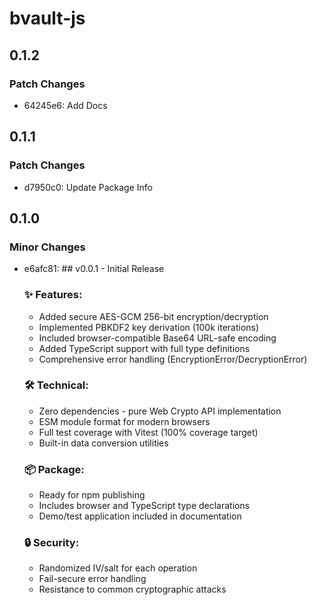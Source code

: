 # bvault-js

## 0.1.2

### Patch Changes

- 64245e6: Add Docs

## 0.1.1

### Patch Changes

- d7950c0: Update Package Info

## 0.1.0

### Minor Changes

- e6afc81: ## v0.0.1 - Initial Release

  ### ✨ Features:
  - Added secure AES-GCM 256-bit encryption/decryption
  - Implemented PBKDF2 key derivation (100k iterations)
  - Included browser-compatible Base64 URL-safe encoding
  - Added TypeScript support with full type definitions
  - Comprehensive error handling (EncryptionError/DecryptionError)

  ### 🛠️ Technical:
  - Zero dependencies - pure Web Crypto API implementation
  - ESM module format for modern browsers
  - Full test coverage with Vitest (100% coverage target)
  - Built-in data conversion utilities

  ### 📦 Package:
  - Ready for npm publishing
  - Includes browser and TypeScript type declarations
  - Demo/test application included in documentation

  ### 🔒 Security:
  - Randomized IV/salt for each operation
  - Fail-secure error handling
  - Resistance to common cryptographic attacks
